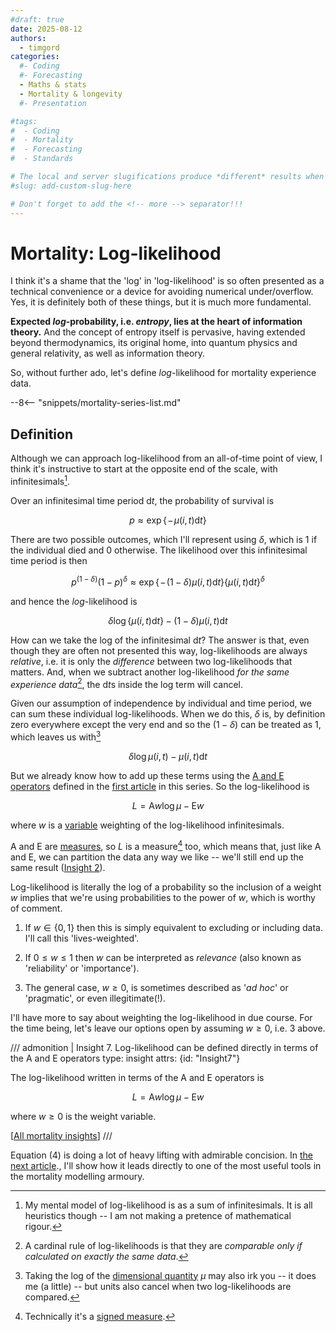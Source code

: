 ```yaml
---
#draft: true 
date: 2025-08-12
authors:
  - timgord
categories:
  #- Coding
  #- Forecasting
  - Maths & stats
  - Mortality & longevity
  #- Presentation

#tags:
#  - Coding
#  - Mortality
#  - Forecasting
#  - Standards

# The local and server slugifications produce *different* results when there are dashes in the item title.
#slug: add-custom-slug-here

# Don't forget to add the <!-- more --> separator!!!
---
```


# Mortality: Log-likelihood

<!--
[overdispersion](/2025-08/mortality-measures-matter/#Def-overdispersion)
[E2R](/2025-08/mortality-measures-matter/#Def-E2R)
[experience dataset](/2025-08/mortality-measures-matter/#Def-exp-data)
[variable](/2025-08/mortality-measures-matter/#Def-variable)
[fact](/2025-08/mortality-measures-matter/#Def-fact)
[mortality](/2025-08/mortality-measures-matter/#Def-mortality)
[$\text{A}$ and $\text{E}$ operators](/2025-08/mortality-measures-matter/#Def-AE-ops)
[$\text{E}$ operator](/2025-08/mortality-measures-matter/#Def-E-op)
[measure](/2025-08/mortality-measures-matter/#Def-measure)
[log](/2025-08/mortality-log-likelihood/#Ref-log)
[proportional hazards](/2025-08/mortality-proportional-hazards/#Def-proportional-hazards)
-->

<span id="Ref-log">I think it's a shame that the 'log' in 'log-likelihood' is so often presented as a technical convenience or a device for avoiding numerical under/overflow. Yes, it is definitely both of these things, but it is much more fundamental.</span>

**Expected *log*-probability, i.e. *entropy*, lies at the heart of information theory.** And the concept of entropy itself is pervasive, having extended beyond thermodynamics, its original home, into quantum physics and general relativity, as well as information theory.

So, without further ado, let's define *log*-likelihood for mortality experience data.

<!-- more -->

--8<-- "snippets/mortality-series-list.md"

## Definition

Although we can approach log-likelihood from an all-of-time point of view, I think it's instructive to start at the opposite end of the scale, with infinitesimals[^Heuristic].

[^Heuristic]: My mental model of log-likelihood is as a sum of infinitesimals. It is all heuristics though -- I am not making a pretence of mathematical rigour.

Over an infinitesimal time period $\text{d}t$, the probability of survival is

$$p\approx\exp\Big\{\!-\!\mu(i,t)\text{d}t\Big\}$$

There are two possible outcomes, which I'll represent using $\delta$, which is $1$ if the individual died and $0$ otherwise. The likelihood over this infinitesimal time period is then

$$p^{(1-\delta)}(1-p)^\delta\approx\exp\Big\{\!-\!(1-\delta)\mu(i,t)\text{d}t\Big\} \Big\{\mu(i,t)\text{d}t\Big\}^\delta$$

and hence the *log*-likelihood is

$$\delta\log\Big\{\mu(i,t)\text{d}t\Big\} - (1-\delta)\mu(i,t)\text{d}t$$

How can we take the log of the infinitesimal $\text{d}t$? The answer is that, even though they are often not presented this way, log-likelihoods are always *relative*, i.e. it is only the *difference* between two log-likelihoods that matters. And, when we subtract another log-likelihood *for the same experience data*[^SameData], the $\text{d}t$s inside the log term will cancel.

[^SameData]: A cardinal rule of log-likelihoods is that they are *comparable only if calculated on exactly the same data*.

Given our assumption of independence by individual and time period, we can sum these individual log-likelihoods. When we do this, $\delta$ is, by definition zero everywhere except the very end and so the $(1-\delta)$ can be treated as $1$, which leaves us with[^LogUnit]

[^LogUnit]: Taking the log of the [dimensional quantity](https://en.wikipedia.org/wiki/Dimensionless_quantity) $\mu$ may also irk you -- it does me (a little) -- but units also cancel when two log-likelihoods are compared.

$$\delta\log \mu(i,t) - \mu(i,t)\text{d}t\tag{3}$$

But we already know how to add up these terms using the [$\text{A}$ and $\text{E}$ operators](/2025-08/mortality-measures-matter/#Def-AE-ops) defined in the [first article](/2025-08/mortality-measures-matter/) in this series. <span id="Def-log-likelihood">So the log-likelihood is</span>

$$L=\text{A}w\log\mu-\text{E}w\tag{4}$$

where $w$ is a [variable](/2025-08/mortality-measures-matter/#Def-variable) weighting of the log-likelihood infinitesimals.

$\text{A}$ and $\text{E}$ are [measures](/2025-08/mortality-measures-matter/#Def-measure), so $L$ is a measure[^SignedMeasure] too, which means that, just like $\text{A}$ and $\text{E}$, we can partition the data any way we like -- we'll still end up the same result ([Insight&#xA0;2](/2025-08/mortality-measures-matter/#Insight2)).

[^SignedMeasure]: Technically it's a [signed measure](https://en.wikipedia.org/wiki/Signed_measure).

Log-likelihood is literally the log of a probability so the inclusion of a weight $w$ implies that we're using probabilities to the power of $w$, which is worthy of comment.

1. If $w\in\{0,1\}$ then this is simply equivalent to excluding or including data. I'll call this 'lives-weighted'.

1. If $0\le w \le 1$ then $w$ can be interpreted as *relevance* (also known as 'reliability' or 'importance'). 

1. The general case, $w\ge0$, is sometimes described as '*ad hoc*' or 'pragmatic', or even illegitimate(!).

 I'll have more to say about weighting the log-likelihood in due course. For the time being, let's leave our options open by assuming $w\ge0$, i.e. 3 above.

/// admonition | Insight 7. Log-likelihood can be defined directly in terms of the $\text{A}$ and $\text{E}$ operators
    type: insight
    attrs: {id: "Insight7"}

The log-likelihood written in terms of the $\text{A}$ and $\text{E}$ operators is

$$L=\text{A}w\log\mu-\text{E}w$$

where $w\ge0$ is the weight variable.

[[All mortality insights](/collated-mortality-insights#Insight7)]
///

Equation $(4)$ is doing a lot of heavy lifting with admirable concision. In [the next article](/2025-08/mortality-proportional-hazards/)., I'll show how it leads directly to one of the most useful tools in the mortality modelling armoury.

